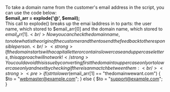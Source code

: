 To take a domain name from the customer's email address in the script, you can use the code below:<br/>
<strong>$email_arr = explode('@', $email);</strong>
<br/>
This call to explode() breaks up the emai laddress in to parts: the user name, which stored to $email_arr[0] and the domain name, which stored to $email_arr[1].
<br/>
Now you can check the domain name, to note what is the origin of the customer and then to send the feedback to the responsible person.<br/>
<strong>If the domain starts with a capital letter or contains lowercase and uppercase letters, this approach will not work!</strong> You could avoid this issue by converting first the domain to uppercase only or to lowercase only and next by checking if there is an mactch between them:<br/>
<strong><pre>if (strtolower($email_arr[1] == "thedomainwewant.com") {
                  $to = "webmaster@example.com";
                } else {
                  $to = "support@example.com";
                }
          </pre>
  </strong>
